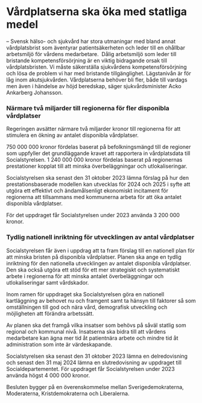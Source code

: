 # Vårdplatserna ska öka med statliga medel

– Svensk hälso\- och sjukvård har stora utmaningar med bland annat vårdplatsbrist som äventyrar patientsäkerheten och leder till en ohållbar arbetsmiljö för vårdens medarbetare.  Dålig arbetsmiljö som leder till bristande kompetensförsörjning är en viktig bidragande orsak till vårdplatsbristen. Vi måste säkerställa sjukvårdens kompetensförsörjning och lösa de problem vi har med bristande tillgänglighet. Lägstanivån är för låg inom akutsjukvården. Vårdplatserna behöver bli fler, både till vardags men även i händelse av höjd beredskap, säger sjukvårdsminister Acko Ankarberg Johansson.

### Närmare två miljarder till regionerna för fler disponibla vårdplatser

Regeringen avsätter närmare två miljarder kronor till regionerna för att stimulera en ökning av antalet disponibla vårdplatser.

750 000 000 kronor fördelas baserat på befolkningsmängd till de regioner som uppfyller det grundläggande kravet att rapportera in vårdplatsdata till Socialstyrelsen. 1 240 000 000 kronor fördelas baserat på regionernas prestationer kopplat till att minska överbeläggningar och utlokaliseringar.

Socialstyrelsen ska senast den 31 oktober 2023 lämna förslag på hur den prestationsbaserade modellen kan utvecklas för 2024 och 2025 i syfte att utgöra ett effektivt och ändamålsenligt ekonomiskt incitament för regionerna att tillsammans med kommunerna arbeta för att öka antalet disponibla vårdplatser.

För det uppdraget får Socialstyrelsen under 2023 använda 3 200 000 kronor.

### Tydlig nationell inriktning för utvecklingen av antal vårdplatser

Socialstyrelsen får även i uppdrag att ta fram förslag till en nationell plan för att minska bristen på disponibla vårdplatser. Planen ska ange en tydlig inriktning för den nationella utvecklingen av antalet disponibla vårdplatser. Den ska också utgöra ett stöd för ett mer strategiskt och systematiskt arbete i regionerna för att minska antalet överbeläggningar och utlokaliseringar samt vårdskador.

Inom ramen för uppdraget ska Socialstyrelsen göra en nationell kartläggning av behovet nu och framgent samt ta hänsyn till faktorer så som omställningen till god och nära vård, demografisk utveckling och möjligheten att förändra arbetssätt.

Av planen ska det framgå vilka insatser som behövs på såväl statlig som regional och kommunal nivå. Insatserna ska bidra till att vårdens medarbetare kan ägna mer tid åt patientnära arbete och mindre tid åt administration som inte är värdeskapande.

Socialstyrelsen ska senast den 31 oktober 2023 lämna en delredovisning och senast den 31 maj 2024 lämna en slutredovisning av uppdraget till Socialdepartementet. För uppdraget får Socialstyrelsen under 2023 använda högst 4 000 000 kronor.

Besluten bygger på en överenskommelse mellan Sverigedemokraterna, Moderaterna, Kristdemokraterna och Liberalerna.
